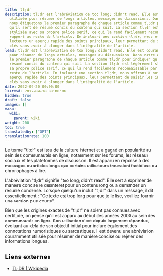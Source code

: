 ```yaml
---
title: tl;dr
description: tl;dr est l'abréviation de too long; didn't read. Elle est couramment
  utilisée pour résumer de longs articles, messages ou discussions. Dans notre wiki,
  nous étiquetons le premier paragraphe de chaque article comme tl;dr pour indiquer
  qu'il sert de résumé concis du contenu qui suit. La section tl;dr est légèrement
  stylisée avec sa propre police serif, ce qui la rend facilement reconnaissable par
  rapport au reste de l'article. En incluant une section tl;dr, nous offrons à nos
  lecteurs un aperçu rapide des points principaux, leur permettant de saisir les informations
  clés sans avoir à plonger dans l'intégralité de l'article.
lead: tl;dr est l'abréviation de too long; didn't read. Elle est couramment utilisée
  pour résumer de longs articles, messages ou discussions. Dans notre wiki, nous étiquetons
  le premier paragraphe de chaque article comme tl;dr pour indiquer qu'il sert de
  résumé concis du contenu qui suit. La section tl;dr est légèrement stylisée avec
  sa propre police serif, ce qui la rend facilement reconnaissable par rapport au
  reste de l'article. En incluant une section tl;dr, nous offrons à nos lecteurs un
  aperçu rapide des points principaux, leur permettant de saisir les informations
  clés sans avoir à plonger dans l'intégralité de l'article.
date: 2022-09-20 00:00:00
lastmod: 2022-09-20 00:00:00
hidden: true
draft: false
images: []
menu:
  wiki:
    parent: wiki
weight: 200
toc: true
translatedby: ["GPT"]
translationrate: 100
---
```


Le terme "tl;dr" est issu de la culture internet et a gagné en popularité au sein des communautés en ligne, notamment sur les forums, les réseaux sociaux et les plateformes de discussion. Il est apparu en réponse à des messages ou articles longs que certains utilisateurs trouvaient fastidieux ou chronophages à lire.

L'abréviation "tl;dr" signifie "too long; didn't read". Elle sert à exprimer de manière concise le désintérêt pour un contenu long ou à demander un résumé condensé. Lorsque quelqu'un inclut "tl;dr" dans un message, il dit essentiellement : "Ce texte est trop long pour que je le lise, veuillez fournir une version plus courte".

Bien que les origines exactes de "tl;dr" ne soient pas connues avec certitude, on pense qu'il est apparu au début des années 2000 au sein des communautés en ligne. Son utilisation s'est depuis largement répandue, évoluant au-delà de son objectif initial pour inclure également des connotations humoristiques ou sarcastiques. Il est devenu une abréviation couramment utilisée pour résumer de manière concise ou rejeter des informations longues.

## Liens externes

- [TL;DR | Wikipedia](https://fr.wikipedia.org/wiki/TL;DR)

